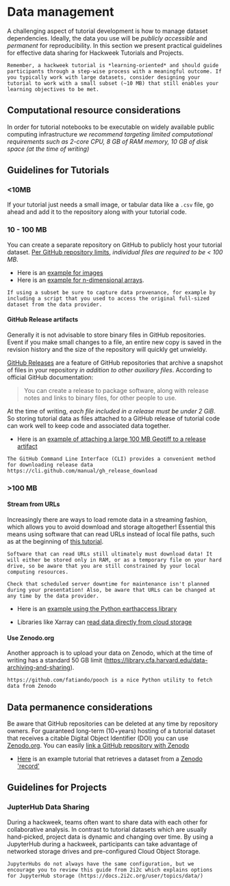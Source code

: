 # Data management

A challenging aspect of tutorial development is how to manage dataset dependencies. Ideally, the data you use will be *publicly accessible* and *permanent* for reproducibility. In this section we present practical guidelines for effective data sharing for Hackweek Tutorials and Projects.

```{important}
Remember, a hackweek tutorial is *learning-oriented* and should guide participants through a step-wise process with a meaningful outcome. If you typically work with large datasets, consider designing your tutorial to work with a small subset (~10 MB) that still enables your learning objectives to be met.
```

## Computational resource considerations
In order for tutorial notebooks to be executable on widely available public computing infrastructure *we recommend targeting limited computational requirements such as 2-core CPU, 8 GB of RAM memory, 10 GB of disk space (at the time of writing)*

## Guidelines for Tutorials

### <10MB
If your tutorial just needs a small image, or tabular data like a `.csv` file, go ahead and add it to the repository along with your tutorial code.

### 10 - 100 MB
You can create a separate repository on GitHub to publicly host your tutorial dataset. [Per GitHub repository limits](https://docs.github.com/en/repositories/working-with-files/managing-large-files/about-large-files-on-github), *individual files are required to be < 100 MB*.
* Here is an [example for images](https://github.com/snowex-hackweek/tutorial-data)
* Here is an [example for n-dimensional arrays](https://github.com/scottyhq/zarrdata).

```{note}
If using a subset be sure to capture data provenance, for example by including a script that you used to access the original full-sized dataset from the data provider.
```

#### GitHub Release artifacts

Generally it is not advisable to store binary files in GitHub repositories. Event if you make small changes to a file, an entire new copy is saved in the revision history and the size of the repository will quickly get unwieldy.

[GitHub Releases](https://docs.github.com/en/repositories/releasing-projects-on-github/about-releases) are a feature of GitHub repositories that archive a snapshot of files in your repository *in addition to other auxiliary files*. According to official GitHub documentation:

> You can create a release to package software, along with release notes and links to binary files, for other people to use.

At the time of writing, *each file included in a release must be under 2 GiB*. So storing tutorial data as files attached to a GitHub release of tutorial code can work well to keep code and associated data together.

* Here is an [example of attaching a large 100 MB Geotiff to a release artifact](https://github.com/scottyhq/share-a-raster/releases/tag/v0.0.1)

```{note}
The GitHub Command Line Interface (CLI) provides a convenient method for downloading release data https://cli.github.com/manual/gh_release_download
```

### >100 MB

#### Stream from URLs
Increasingly there are ways to load remote data in a streaming fashion, which allows you to avoid download and storage altogether! Essential this means using software that can read URLs instead of local file paths, such as at the beginning of [this tutorial](https://snowex-hackweek.github.io/website/tutorials/sar/sentinel1.html#dive-right-in).

```{note}
Software that can read URLs still ultimately must download data! It will either be stored only in RAM, or as a temporary file on your hard drive, so be aware that you are still constrained by your local computing resources.
```

```{warning}
Check that scheduled server downtime for maintenance isn't planned during your presentation! Also, be aware that URLs can be changed at any time by the data provider.
```
* Here is an [example using the Python earthaccess library](https://earthaccess.readthedocs.io/en/latest/tutorials/file-access/)

* Libraries like Xarray can [read data directly from cloud storage](https://docs.xarray.dev/en/stable/user-guide/io.html#cloud-storage-buckets)

#### Use Zenodo.org
Another approach is to upload your data on Zenodo, which at the time of writing has a standard 50 GB limit (https://library.cfa.harvard.edu/data-archiving-and-sharing).

```{note}
https://github.com/fatiando/pooch is a nice Python utility to fetch data from Zenodo
```

## Data permanence considerations
Be aware that GitHub repositories can be deleted at any time by repository owners. For guaranteed long-term (10+years) hosting of a tutorial dataset that receives a citable Digital Object Identifier (DOI) you can use [Zenodo.org](https://about.zenodo.org). You can easily [link a GitHub repository with Zenodo](https://docs.github.com/en/repositories/archiving-a-github-repository/referencing-and-citing-content)

* [Here](https://snowex-hackweek.github.io/website/tutorials/thermal-ir/thermal-ir-tutorial.html#) is an example tutorial that retrieves a dataset from a [Zenodo 'record'](https://zenodo.org/record/5504396)

## Guidelines for Projects

### JupterHub Data Sharing

During a hackweek, teams often want to share data with each other for collaborative analysis. In contrast to tutorial datasets which are usually hand-picked, project data is dynamic and changing over time. By using a JupyterHub during a hackweek, participants can take advantage of networked storage drives and pre-configured Cloud Object Storage.

```{note}
JupyterHubs do not always have the same configuration, but we encourage you to review this guide from 2i2c which explains options for JupyterHub storage (https://docs.2i2c.org/user/topics/data/)
```
